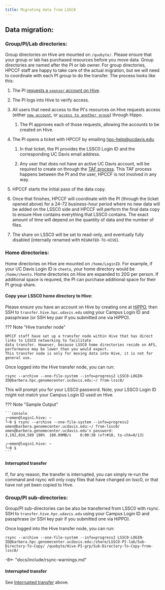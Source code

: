 ```yaml
---
title: Migrating data from LSSC0
---
```


## Data migration:

### Group/PI/Lab directories:

Group directories on Hive are mounted on `/quobyte/`. Please ensure that your group or lab has purchased resources
before you move data. Group directories are named after the PI or lab owner. For group directories, HPCCF staff are
happy to take care of the actual migration, but we will need to coordinate with each PI group to do the transfer. The
process looks like this:

1. The PI
   [requests a `sponsor` account on Hive](/general/account-requests/#if-you-are-a-pi-and-have-bought-or-are-planning-to-purchase-resources).

1. The PI logs into Hive to verify access.

1. All users that need access to the PI's resources on Hive requests access (either
   [`new account`](/general/account-requests/#how-to-request-a-new-account-on-a-cluster), or
   [`access to another group`](/general/account-requests/#how-to-request-access-to-another-group-on-a-cluster)) through
   Hippo.

    1. The PI approves each of those requests, allowing the accounts to be created on Hive.

1. The PI opens a ticket with HPCCF by emailing hpc-help@ucdavis.edu.

    1. In that ticket, the PI provides the LSSC0 Login ID and the corresponding UC Davis email address.

    1. Any user that does not have an active UC Davis account, will be required to create on through the
       [TAF process](https://taf.ucdavis.edu/). This TAF process happens between the PI and the user, HPCCF is not
       involved in any way.

1. HPCCF starts the initial pass of the data copy.

1. Once that finishes, HPCCF will coordinate with the PI (through the ticket opened above) for a 24-72 business-hour
   period where no new data will be added on the LSSC0 side and HPCCF will perform the final data copy to ensure Hive
   contains everything that LSSC0 contains. The exact amount of time will depend on the quantity of data and the number
   of files.

1. The share on LSSC0 will be set to read-only, and eventually fully disabled (internally renamed with
   `MIGRATED-TO-HIVE`).

### Home directories:

Home directories on Hive are mounted on `/home/LoginID`. For example, if your UC Davis Login ID is `cheeto`, your home
directory would be `/home/cheeto`. Home directories on Hive are expanded to 20G per person. If additional space is
required, the PI can purchase additional space for their PI group share.

#### Copy your LSSC0 home directory to Hive:

Please ensure you have an account on Hive by creating one at [HiPPO](https://hippo.ucdavis.edu), then SSH to
`transfer.hive.hpc.udavis.edu` using your Campus Login ID and passphrase (or SSH key pair if you submitted one via
HiPPO).

??? Note "Hive transfer node"

    HPCCF staff have set up a transfer node within Hive that has direct links to LSSCO networking to facilitate
    data transfer. However, because LSSC0 home directories reside on AFS, performance may be lower than you would expect.
    This transfer node is only for moving data into Hive, it is not for general use.

Once logged into the Hive transfer node, you can run:

`rsync --archive --one-file-system --info=progress2 LSSC0-LOGIN-ID@barbera.hpc.genomecenter.ucdavis.edu:~/ from-lssc0/`

This will prompt you for your LSSC0 password. Note, your LSSC0 Login ID might not match your Campus Login ID used on
Hive.

??? Note "Sample Output"

    ```console
    ┌─omen@login1.hive: ~
    └─0 $ rsync --archive --one-file-system --info=progress2 omen@barbera.genomecenter.ucdavis.edu:~/ from-lssc0/
    omen@barbera.genomecenter.ucdavis.edu's password:
    3,192,034,589 100%  100.09MB/s    0:00:30 (xfr#10, to-chk=0/13)

    ┌─omen@login1.hive: ~
    └─0 $
    ```

#### Interrupted transfer

If, for any reason, the transfer is interrupted, you can simply re-run the command and rsync will only copy files that
have changed on lssc0, or that have not yet been copied to Hive.

### Group/PI sub-directories:

Group/PI sub-directories can be also be transferred from LSSC0 with rsync. SSH to `transfer.hive.hpc.udavis.edu` using
your Campus Login ID and passphrase (or SSH key pair if you submitted one via HiPPO).

Once logged into the Hive transfer node, you can run:

`rsync --archive --one-file-system --info=progress2 LSSC0-LOGIN-ID@barbera.hpc.genomecenter.ucdavis.edu:/share/LSSCO-PI-lab/Sub-Directory-To-Copy/ /quobyte/Hive-PI-grp/Sub-Directory-To-Copy-from-lssc0/`

-8<- "docs/include/rsync-warnings.md"

#### Interrupted transfer

See [Interrupted transfer](#interrupted-transfer) above.
